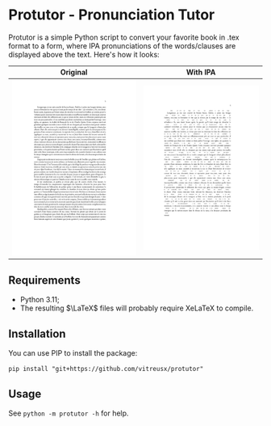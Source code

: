 # Protutor - Pronunciation Tutor

Protutor is a simple Python script to convert your favorite book in .tex format to a form, where IPA pronunciations of the words/clauses are displayed above the text. Here's how it looks:

| Original                                                   | With IPA                                                           |
|------------------------------------------------------------|--------------------------------------------------------------------|
| [<img src="examples/du_cote.jpg" />](examples/du_cote.pdf) | [<img src="examples/du_cote_pro.jpg" />](examples/du_cote_pro.pdf) |

## Requirements

- Python 3.11;
- The resulting $\LaTeX$ files will probably require XeLaTeX to compile.

## Installation

You can use PIP to install the package:

```shell
pip install "git+https://github.com/vitreusx/protutor"
```

## Usage

See `python -m protutor -h` for help.